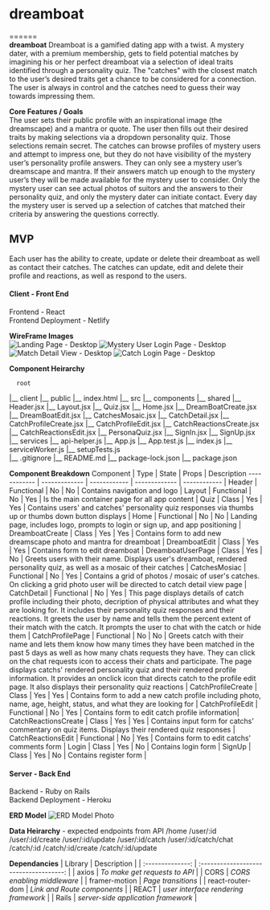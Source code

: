 # dreamboat
======   
**dreamboat** Dreamboat is a gamified dating app with a twist. A mystery dater, with a premium membership,  gets to field potential matches by imagining his or her perfect dreamboat via a selection of ideal traits identified through a personality quiz. The "catches" with the closest match to the user’s desired traits get a chance to be considered for a connection. The user is always in control and the catches need to guess their way towards impressing them. 

**Core Features / Goals**  
The user sets their public profile with an inspirational image (the dreamscape) and a mantra or quote. The user then fills out their desired traits by making selections via a dropdown personality quiz. Those selections remain secret. The catches can browse profiles of mystery users and attempt to impress one, but they do not have visibility of the mystery user’s personality profile answers. They can only see a mystery user’s dreamscape and mantra. If their answers match up enough to the mystery user’s they will be made available for the mystery user to consider. Only the mystery user can see actual photos of suitors and the answers to their personality quiz, and only the mystery dater can initiate contact. Every day the mystery user is served up a selection of catches that matched their criteria by answering the questions correctly.

## MVP 
Each user has the ability to create, update or delete their dreamboat as well as contact their catches. The catches can update, edit and delete their profile and reactions, as well as respond to the users.

#### Client - Front End
Frontend - React  
Frontend Deployment - Netlify

**WireFrame Images**      
![Landing Page - Desktop](https://imgur.com/AvlsiSv)
![Mystery User Login Page - Desktop](https://imgur.com/bEpGfKF)
![Match Detail View - Desktop](https://imgur.com/5xd0xA9)
![Catch Login Page - Desktop](https://imgur.com/FX50Zv8)

**Component Heirarchy**

      root
|__ client
      |__ public
            |__ index.html
      |__ src
        |__ components
              |__ shared
                    |__ Header.jsx
                    |__ Layout.jsx
                    |__ Quiz.jsx
              |__ Home.jsx
              |__ DreamBoatCreate.jsx
              |__ DreamBoatEdit.jsx
              |__ CatchesMosaic.jsx
              |__ CatchDetail.jsx
              |__ CatchProfileCreate.jsx
              |__ CatchProfileEdit.jsx
              |__ CatchReactionsCreate.jsx
              |__ CatchReactionsEdit.jsx
              |__ PersonaQuiz.jsx
              |__ SignIn.jsx
              |__ SignUp.jsx
          |__ services
              |__ api-helper.js
          |__ App.js
          |__ App.test.js
          |__ index.js
          |__ serviceWorker.js
          |__ setupTests.js       
      |__ .gitignore
      |__ README.md
      |__ package-lock.json
      |__ package.json

**Component Breakdown**
Component | Type | State | Props | Description
------------ | ------------- | ------------ | ------------- | ------------ |
Header | Functional | No | No | Contains navigation and logo |
Layout | Functional | No | Yes | Is the main container page for all app content |
Quiz | Class | Yes | Yes | Contains users' and catches' personality quiz responses via thumbs up or thumbs down button displays |
Home | Functional | No | No | Landing page, includes logo, prompts to login or sign up, and app positioning  |
DreamboatCreate | Class | Yes | Yes | Contains form to add new dreamscape photo and mantra for dreamboat |
DreamboatEdit | Class | Yes | Yes | Contains form to edit dreamboat |
DreamboatUserPage | Class | Yes | No |  Greets users with their name. Displays user's dreamboat, rendered personality quiz, as well as a mosaic of their catches |
CatchesMosiac | Functional | No | Yes | Contains a grid of photos / mosaic of user's catches. On clicking a grid photo user will be directed to catch detail view page   |
CatchDetail | Functional | No | Yes | This page displays details of catch profile including their photo, decription of physical attributes and what they are looking for. It includes their personality quiz responses and their reactions. It greets the user by name and tells them the percent extent of their match with the catch. It prompts the user to chat with the catch or hide them |
CatchProfilePage | Functional | No | No | Greets catch with their name and lets them know how many times they have been matched in the past 5 days as well as how many chats requests they have. They can click on the chat requests icon to access their chats and participate. The page displays catchs' rendered personality quiz and their rendered profile information. It provides an onclick icon that directs catch to the profile edit page. It also displays their personality quiz reactions |
CatchProfileCreate | Class | Yes | Yes | Contains form to add a new catch profile including photo, name, age, height, status, and what they are looking for |
CatchProfileEdit | Functional | No | Yes | Contains form to edit catch profile information|
CatchReactionsCreate | Class | Yes | Yes | Contains input form for catchs' commentary on quiz items. Displays their rendered quiz responses |
CatchReactionsEdit | Functional | No | Yes | Contains form to edit catchs' comments form |
Login | Class | Yes | No | Contains login form |
SignUp | Class | Yes | No | Contains register form |


#### Server - Back End
Backend - Ruby on Rails  
Backend Deployment - Heroku

**ERD Model**
![ERD Model Photo](./ERDModel.png)

**Data Heirarchy** - expected endpoints from API
/home
/user/:id
/user/:id/create
/user/:id/update
/user/:id/catch
/user/:id/catch/chat
/catch/:id
/catch/:id/create
/catch/:id/update

**Dependancies**
|     Library      | Description                            |
| :--------------: | :------------------------------------: |
|      axios       | _To make get requests to API_          |
|      CORS        | _CORS enabling middleware_             |
|  framer-motion   | _Page transitions_                     |
| react-router-dom | _Link and Route components_            |
|      REACT       | _user interface rendering framework_   |
|      Rails       | _server-side application framework_    |
